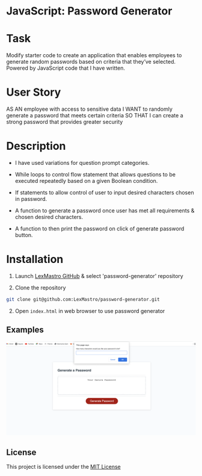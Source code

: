 # JavaScript: Password Generator


# Task
Modify starter code to create an application that enables employees to generate random passwords based on criteria that they’ve selected. Powered by JavaScript code that I have written. 


# User Story
AS AN employee with access to sensitive data
I WANT to randomly generate a password that meets certain criteria
SO THAT I can create a strong password that provides greater security


# Description
* I have used variations for question prompt categories.

* While loops to control flow statement that allows questions to be executed repeatedly based on a given Boolean condition.

* If statements to allow control of user to input desired characters chosen in password.

* A function to generate a password once user has met all requirements & chosen desired characters.

* A function to then print the password on click of generate password button.


# Installation
1. Launch [LexMastro GitHub](https://github.com/LexMastro) & select 'password-generator' repository

2. Clone the repository 
```bash
git clone git@github.com:LexMastro/password-generator.git
```
2. Open `index.html` in web browser to use password generator

 

## Examples
![Image of website](Assets/password-web-img.png)


## License 
This project is licensed under the [MIT License](LICENSE)
